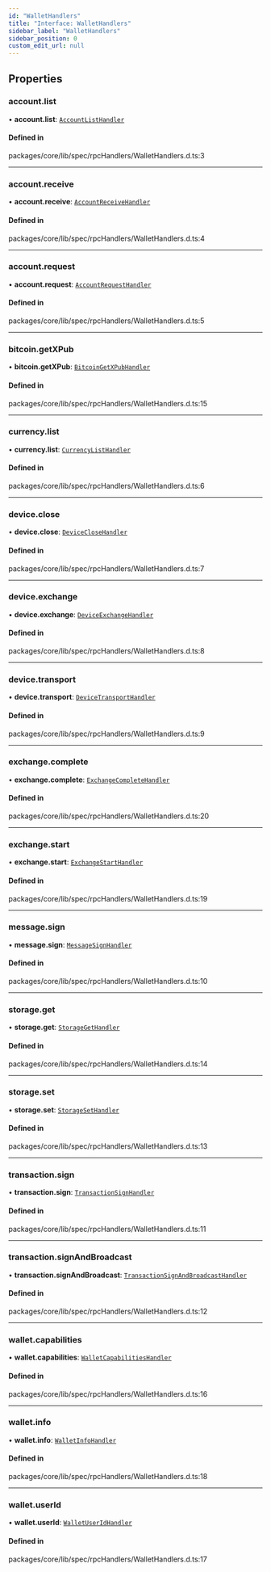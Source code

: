```yaml
---
id: "WalletHandlers"
title: "Interface: WalletHandlers"
sidebar_label: "WalletHandlers"
sidebar_position: 0
custom_edit_url: null
---
```


## Properties

### account.list

• **account.list**: [`AccountListHandler`](../#accountlisthandler)

#### Defined in

packages/core/lib/spec/rpcHandlers/WalletHandlers.d.ts:3

___

### account.receive

• **account.receive**: [`AccountReceiveHandler`](../#accountreceivehandler)

#### Defined in

packages/core/lib/spec/rpcHandlers/WalletHandlers.d.ts:4

___

### account.request

• **account.request**: [`AccountRequestHandler`](../#accountrequesthandler)

#### Defined in

packages/core/lib/spec/rpcHandlers/WalletHandlers.d.ts:5

___

### bitcoin.getXPub

• **bitcoin.getXPub**: [`BitcoinGetXPubHandler`](../#bitcoingetxpubhandler)

#### Defined in

packages/core/lib/spec/rpcHandlers/WalletHandlers.d.ts:15

___

### currency.list

• **currency.list**: [`CurrencyListHandler`](../#currencylisthandler)

#### Defined in

packages/core/lib/spec/rpcHandlers/WalletHandlers.d.ts:6

___

### device.close

• **device.close**: [`DeviceCloseHandler`](../#deviceclosehandler)

#### Defined in

packages/core/lib/spec/rpcHandlers/WalletHandlers.d.ts:7

___

### device.exchange

• **device.exchange**: [`DeviceExchangeHandler`](../#deviceexchangehandler)

#### Defined in

packages/core/lib/spec/rpcHandlers/WalletHandlers.d.ts:8

___

### device.transport

• **device.transport**: [`DeviceTransportHandler`](../#devicetransporthandler)

#### Defined in

packages/core/lib/spec/rpcHandlers/WalletHandlers.d.ts:9

___

### exchange.complete

• **exchange.complete**: [`ExchangeCompleteHandler`](../#exchangecompletehandler)

#### Defined in

packages/core/lib/spec/rpcHandlers/WalletHandlers.d.ts:20

___

### exchange.start

• **exchange.start**: [`ExchangeStartHandler`](../#exchangestarthandler)

#### Defined in

packages/core/lib/spec/rpcHandlers/WalletHandlers.d.ts:19

___

### message.sign

• **message.sign**: [`MessageSignHandler`](../#messagesignhandler)

#### Defined in

packages/core/lib/spec/rpcHandlers/WalletHandlers.d.ts:10

___

### storage.get

• **storage.get**: [`StorageGetHandler`](../#storagegethandler)

#### Defined in

packages/core/lib/spec/rpcHandlers/WalletHandlers.d.ts:14

___

### storage.set

• **storage.set**: [`StorageSetHandler`](../#storagesethandler)

#### Defined in

packages/core/lib/spec/rpcHandlers/WalletHandlers.d.ts:13

___

### transaction.sign

• **transaction.sign**: [`TransactionSignHandler`](../#transactionsignhandler)

#### Defined in

packages/core/lib/spec/rpcHandlers/WalletHandlers.d.ts:11

___

### transaction.signAndBroadcast

• **transaction.signAndBroadcast**: [`TransactionSignAndBroadcastHandler`](../#transactionsignandbroadcasthandler)

#### Defined in

packages/core/lib/spec/rpcHandlers/WalletHandlers.d.ts:12

___

### wallet.capabilities

• **wallet.capabilities**: [`WalletCapabilitiesHandler`](../#walletcapabilitieshandler)

#### Defined in

packages/core/lib/spec/rpcHandlers/WalletHandlers.d.ts:16

___

### wallet.info

• **wallet.info**: [`WalletInfoHandler`](../#walletinfohandler)

#### Defined in

packages/core/lib/spec/rpcHandlers/WalletHandlers.d.ts:18

___

### wallet.userId

• **wallet.userId**: [`WalletUserIdHandler`](../#walletuseridhandler)

#### Defined in

packages/core/lib/spec/rpcHandlers/WalletHandlers.d.ts:17
